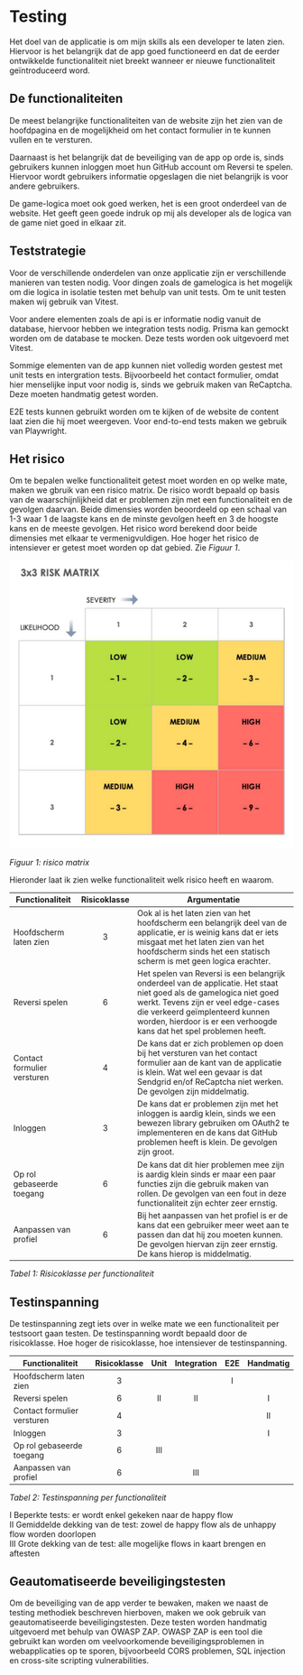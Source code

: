 # Testing

Het doel van de applicatie is om mijn skills als een developer te laten zien. Hiervoor is het belangrijk dat de app goed functioneerd en dat de eerder ontwikkelde functionaliteit niet breekt wanneer er nieuwe functionaliteit geïntroduceerd word.

## De functionaliteiten

De meest belangrijke functionaliteiten van de website zijn het zien van de hoofdpagina en de mogelijkheid om het contact formulier in te kunnen vullen en te versturen. 

Daarnaast is het belangrijk dat de beveiliging van de app op orde is, sinds gebruikers kunnen inloggen moet hun GitHub account om Reversi te spelen. Hiervoor wordt gebruikers informatie opgeslagen die niet belangrijk is voor andere gebruikers.

De game-logica moet ook goed werken, het is een groot onderdeel van de website. Het geeft geen goede indruk op mij als developer als de logica van de game niet goed in elkaar zit.

## Teststrategie

Voor de verschillende onderdelen van onze applicatie zijn er verschillende manieren van testen nodig. Voor dingen zoals de gamelogica is het mogelijk om die logica in isolatie testen met behulp van unit tests. Om te unit testen maken wij gebruik van Vitest. 

Voor andere elementen zoals de api is er informatie nodig vanuit de database, hiervoor hebben we integration tests nodig. Prisma kan gemockt worden om de database te mocken. Deze tests worden ook uitgevoerd met Vitest.

Sommige elementen van de app kunnen niet volledig worden gestest met unit tests en intergration tests. Bijvoorbeeld het contact formulier, omdat hier menselijke input voor nodig is, sinds we gebruik maken van ReCaptcha. Deze moeten handmatig getest worden.

E2E tests kunnen gebruikt worden om te kijken of de website de content laat zien die hij moet weergeven. Voor end-to-end tests maken we gebruik van Playwright.

## Het risico

Om te bepalen welke functionaliteit getest moet worden en op welke mate, maken we gbruik van een risico matrix. De risico wordt bepaald op basis van de waarschijnlijkheid dat er problemen zijn met een functionaliteit en de gevolgen daarvan. Beide dimensies worden beoordeeld op een schaal van 1-3 waar 1 de laagste kans en de minste gevolgen heeft en 3 de hoogste kans en de meeste gevolgen. Het risico word berekend door beide dimensies met elkaar te vermenigvuldigen. Hoe hoger het risico de intensiever er getest moet worden op dat gebied. Zie *Figuur 1*.

![3x3 Risk Matrix](./images/3x3%20Risk%20matrix.png)

*Figuur 1: risico matrix*

Hieronder laat ik zien welke functionaliteit welk risico heeft en waarom.

| Functionaliteit | Risicoklasse | Argumentatie |
| --- | :---: | --- |
| Hoofdscherm laten zien | 3 | Ook al is het laten zien van het hoofdscherm een belangrijk deel van de applicatie, er is weinig kans dat er iets misgaat met het laten zien van het hoofdscherm sinds het een statisch scherm is met geen logica erachter. |
| Reversi spelen | 6 | Het spelen van Reversi is een belangrijk onderdeel van de applicatie. Het staat niet goed als de gamelogica niet goed werkt. Tevens zijn er veel edge-cases die verkeerd geïmplenteerd kunnen worden, hierdoor is er een verhoogde kans dat het spel problemen heeft. |
| Contact formulier versturen | 4 | De kans dat er zich problemen op doen bij het versturen van het contact formulier aan de kant van de applicatie is klein. Wat wel een gevaar is dat Sendgrid en/of ReCaptcha niet werken. De gevolgen zijn middelmatig. |
| Inloggen | 3 | De kans dat er problemen zijn met het inloggen is aardig klein, sinds we een bewezen library gebruiken om OAuth2 te implementeren en de kans dat GitHub problemen heeft is klein. De gevolgen zijn groot. |
| Op rol gebaseerde toegang | 6 | De kans dat dit hier problemen mee zijn is aardig klein sinds er maar een paar functies zijn die gebruik maken van rollen. De gevolgen van een fout in deze functionaliteit zijn echter zeer ernstig. |
| Aanpassen van profiel | 6 | Bij het aanpassen van het profiel is er de kans dat een gebruiker meer weet aan te passen dan dat hij zou moeten kunnen. De gevolgen hiervan zijn zeer ernstig. De kans hierop is middelmatig. |

*Tabel 1: Risicoklasse per functionaliteit*

## Testinspanning

De testinspanning zegt iets over in welke mate we een functionaliteit per testsoort gaan testen. De testinspanning wordt bepaald door de risicoklasse. Hoe hoger de risicoklasse, hoe intensiever de testinspanning. 

| Functionaliteit | Risicoklasse | Unit | Integration | E2E | Handmatig |
| --- | :---: | :---: | :---: | :---: | :---: |
| Hoofdscherm laten zien | 3 |  |  | I |  |
| Reversi spelen | 6 | II | II |  | I |
| Contact formulier versturen | 4 |  |  |  | II |
| Inloggen | 3 |  |  |  | I |
| Op rol gebaseerde toegang | 6 | III |  |  |  |
| Aanpassen van profiel | 6 | | III |  |  |

*Tabel 2: Testinspanning per functionaliteit*

I Beperkte tests: er wordt enkel gekeken naar de happy flow  
II Gemiddelde dekking van de test: zowel de happy flow als de unhappy flow worden doorlopen  
III Grote dekking van de test: alle mogelijke flows in kaart brengen en aftesten

## Geautomatiseerde beveiligingstesten

Om de beveiliging van de app verder te bewaken, maken we naast de testing methodiek beschreven hierboven, maken we ook gebruik van geautomatiseerde beveiligingstesten. Deze testen worden handmatig uitgevoerd met behulp van OWASP ZAP. OWASP ZAP is een tool die gebruikt kan worden om veelvoorkomende beveiligingsproblemen in webapplicaties op te sporen, bijvoorbeeld CORS problemen, SQL injection en cross-site scripting vulnerabilities.
